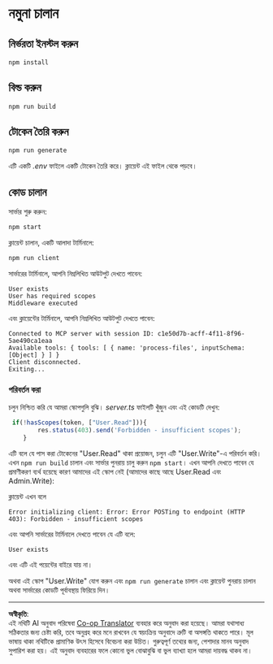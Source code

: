 <!--
CO_OP_TRANSLATOR_METADATA:
{
  "original_hash": "3880d89fa60abc699e1a17a82ae514ef",
  "translation_date": "2025-10-07T01:21:36+00:00",
  "source_file": "03-GettingStarted/11-simple-auth/solution/typescript/README.md",
  "language_code": "bn"
}
-->
# নমুনা চালান

## নির্ভরতা ইনস্টল করুন

```sh
npm install
```

## বিল্ড করুন

```sh
npm run build
```

## টোকেন তৈরি করুন

```sh
npm run generate
```

এটি একটি *.env* ফাইলে একটি টোকেন তৈরি করে। ক্লায়েন্ট এই ফাইল থেকে পড়বে।

## কোড চালান

সার্ভার শুরু করুন:

```sh
npm start
```

ক্লায়েন্ট চালান, একটি আলাদা টার্মিনালে:

```sh
npm run client
```

সার্ভারের টার্মিনালে, আপনি নিম্নলিখিত আউটপুট দেখতে পাবেন:

```text
User exists
User has required scopes
Middleware executed
```

এবং ক্লায়েন্টের টার্মিনালে, আপনি নিম্নলিখিত আউটপুট দেখতে পাবেন:

```text
Connected to MCP server with session ID: c1e50d7b-acff-4f11-8f96-5ae490ca1eaa
Available tools: { tools: [ { name: 'process-files', inputSchema: [Object] } ] }
Client disconnected.
Exiting...
```

### পরিবর্তন করা

চলুন নিশ্চিত করি যে আমরা স্কোপগুলি বুঝি। *server.ts* ফাইলটি খুঁজুন এবং এই কোডটি দেখুন:

```typescript
 if(!hasScopes(token, ["User.Read"])){
        res.status(403).send('Forbidden - insufficient scopes');
    }
```

এটি বলে যে পাস করা টোকেনের "User.Read" থাকা প্রয়োজন, চলুন এটি "User.Write"-এ পরিবর্তন করি। এখন `npm run build` চালান এবং সার্ভার পুনরায় চালু করুন `npm start`। এখন আপনি দেখতে পাবেন যে প্রমাণীকরণ ব্যর্থ হয়েছে কারণ আমাদের এই স্কোপ নেই (আমাদের কাছে আছে User.Read এবং Admin.Write):

ক্লায়েন্ট এখন বলে

```text
Error initializing client: Error: Error POSTing to endpoint (HTTP 403): Forbidden - insufficient scopes
```

এবং আপনি সার্ভারের টার্মিনালে দেখতে পাবেন যে এটি বলে:

```text
User exists
```

এবং এটি এই পয়েন্টের বাইরে যায় না।

অথবা এই স্কোপ "User.Write" যোগ করুন এবং `npm run generate` চালান এবং ক্লায়েন্ট পুনরায় চালান অথবা সার্ভারের কোডটি পূর্বাবস্থায় ফিরিয়ে দিন।

---

**অস্বীকৃতি**:  
এই নথিটি AI অনুবাদ পরিষেবা [Co-op Translator](https://github.com/Azure/co-op-translator) ব্যবহার করে অনুবাদ করা হয়েছে। আমরা যথাসাধ্য সঠিকতার জন্য চেষ্টা করি, তবে অনুগ্রহ করে মনে রাখবেন যে স্বয়ংক্রিয় অনুবাদে ত্রুটি বা অসঙ্গতি থাকতে পারে। মূল ভাষায় থাকা নথিটিকে প্রামাণিক উৎস হিসেবে বিবেচনা করা উচিত। গুরুত্বপূর্ণ তথ্যের জন্য, পেশাদার মানব অনুবাদ সুপারিশ করা হয়। এই অনুবাদ ব্যবহারের ফলে কোনো ভুল বোঝাবুঝি বা ভুল ব্যাখ্যা হলে আমরা দায়বদ্ধ থাকব না।